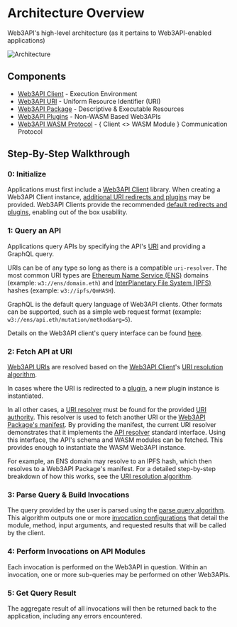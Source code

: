 # Architecture Overview
Web3API's high-level architecture (as it pertains to Web3API-enabled applications)

![Architecture](../assets/Architecture.png)

## Components

- [Web3API Client](../components/Web3API_Client.md) - Execution Environment  
- [Web3API URI](../components/Web3API_URI.md) - Uniform Resource Identifier (URI)  
- [Web3API Package](../components/Web3API_Package.md) - Descriptive & Executable Resources
- [Web3API Plugins](../components/Web3API_Plugins.md) - Non-WASM Based Web3APIs
- [Web3API WASM Protocol](../components/Web3API_WASM_Protocol.md) - { Client <> WASM Module } Communication Protocol

## Step-By-Step Walkthrough

### **0: Initialize**  
Applications must first include a [Web3API Client](../components/Web3API_Client.md) library. 
When creating a Web3API Client instance, [additional URI redirects and plugins](TODO) may be provided. 
Web3API Clients provide the recommended [default redirects and plugins](TODO), enabling out of the box usability. 

### **1: Query an API**  
Applications query APIs by specifying the API's [URI](../components/Web3API_URI.md) and providing a GraphQL query.

URIs can be of any type so long as there is a compatible `uri-resolver`. The most common URI types are [Ethereum Name Service (ENS)](https://ens.domains/) domains (example: `w3://ens/domain.eth`) and [InterPlanetary File System (IPFS)](https://ipfs.io/) hashes (example: `w3://ipfs/QmHASH`).  

GraphQL is the default query language of Web3API clients. Other formats can be supported, such as a simple web request format (example: `w3://ens/api.eth/mutation/method&arg=5`).

Details on the Web3API client's query interface can be found [here](TODO).

### **2: Fetch API at URI**  

[Web3API URIs](../components/Web3API_URI.md) are resolved based on the [Web3API Client](../components/Web3API_Client.md)'s [URI resolution algorithm](../components/Web3API_Client.md#algorithms-resolve-uri).  

In cases where the URI is redirected to a [plugin](../components/Web3API_Plugins.md), a new plugin instance is instantiated.  

In all other cases, a [URI resolver](TODO) must be found for the provided [URI authority](TODO). This resolver is used to fetch another URI or the [Web3API Package's manifest](TODO). By providing the manifest, the current URI resolver demonstrates that it implements the [API resolver]() standard interface. Using this interface, the API's schema and WASM modules can be fetched. This provides enough to instantiate the WASM Web3API instance.  

For example, an ENS domain may resolve to an IPFS hash, which then resolves to a Web3API Package's manifest. For a detailed step-by-step breakdown of how this works, see the [URI resolution algorithm]((../components/Web3API_Client.md#algorithms-resolve-uri)).  

### **3: Parse Query & Build Invocations**  

The query provided by the user is parsed using the [parse query algorithm](../components/Web3API_Client.md#algorithms-parse-query). This algorithm outputs one or more [invocation configurations](TODO) that detail the module, method, input arguments, and requested results that will be called by the client.  

### **4: Perform Invocations on API Modules**  

Each invocation is performed on the Web3API in question. Within an invocation, one or more sub-queries may be performed on other Web3APIs.  

### **5: Get Query Result**  

The aggregate result of all invocations will then be returned back to the application, including any errors encountered.  
